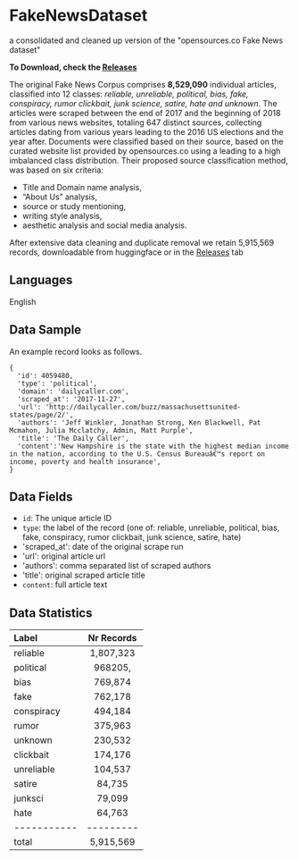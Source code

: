 # FakeNewsDataset
a consolidated and cleaned up version of the "opensources.co Fake News dataset"

**To Download, check the [Releases](https://github.com/AndyTheFactory/FakeNewsDataset/releases)**

The original Fake News Corpus comprises **8,529,090** individual articles, classified into 12 classes: *reliable, unreliable, political, bias, fake, conspiracy, 
rumor clickbait, junk science, satire, hate and unknown*. The articles were scraped between the end of 2017 and the beginning of 2018 from various 
news websites, totaling 647 distinct sources, collecting articles dating from various years leading to the 2016 US elections and the year after. 
Documents were classified based on their source, based on the curated website list provided by opensources.co using a leading to a 
high imbalanced class distribution. Their proposed source classification method, was based on six criteria: 
- Title and Domain name analysis,
- “About Us” analysis,
- source or study mentioning,
- writing style analysis,
- aesthetic analysis and social media analysis.

After extensive data cleaning and duplicate removal we retain 5,915,569 records, downloadable from huggingface or in the [Releases](https://github.com/AndyTheFactory/FakeNewsDataset/releases) tab

## Languages

English

## Data Sample


An example record looks as follows.

```
{
  'id': 4059480,
  'type': 'political',
  'domain': 'dailycaller.com',
  'scraped_at': '2017-11-27',
  'url': 'http://dailycaller.com/buzz/massachusettsunited-states/page/2/',
  'authors': 'Jeff Winkler, Jonathan Strong, Ken Blackwell, Pat Mcmahon, Julia Mcclatchy, Admin, Matt Purple',
  'title': 'The Daily Caller',
  'content':'New Hampshire is the state with the highest median income in the nation, according to the U.S. Census Bureauâ€™s report on income, poverty and health insurance',
}
```

## Data Fields

- `id`: The unique article ID
- `type`: the label of the record (one of: reliable, unreliable, political, bias, fake, conspiracy, 
rumor clickbait, junk science, satire, hate)
- 'scraped_at': date of the original scrape run
- 'url': original article url
- 'authors': comma separated list of scraped authors
- 'title': original scraped article title
- `content`: full article text

## Data Statistics


Label | Nr Records
:---| :---:
reliable    |  1,807,323
political   |   968205,
bias        |   769,874
fake        |   762,178
conspiracy  |   494,184
rumor       |   375,963
unknown     |   230,532
clickbait   |   174,176
unreliable  |   104,537
satire      |    84,735
junksci     |    79,099
hate        |    64,763
----------- | ---------
total | 5,915,569 
